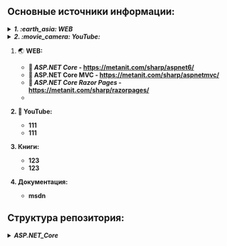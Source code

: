 ## Основные источники информации:

<details>
   <summary><b><i>1. :earth_asia: WEB</i></b></summary>
   
   + :speech_balloon: _ASP.NET Core_ - https://metanit.com/sharp/aspnet6/
   + :speech_balloon: _ASP.NET Core MVC_ - https://metanit.com/sharp/aspnetmvc/
   + :speech_balloon: _ASP.NET Core Razor Pages_ - https://metanit.com/sharp/razorpages/
</details>
<details>
   <summary><b><i>2. :movie_camera: YouTube:</i></b></summary>
   
   + 
</details>



1. :earth_asia: <b>WEB:<b>
   + :speech_balloon: _ASP.NET Core_ - https://metanit.com/sharp/aspnet6/
   + :speech_balloon: __ASP.NET Core MVC__ - https://metanit.com/sharp/aspnetmvc/
   + :speech_balloon: ___ASP.NET Core Razor Pages___ - https://metanit.com/sharp/razorpages/
   + 

3. :movie_camera: YouTube:
    + 111
    + 111
   
4. Книги:
    + 123
    + 123
    
5. Документация:
    + msdn

## Структура репозитория:
<details>
   <summary><b><i>ASP.NET_Core</i></b></summary>
   
   * *[01_wewkewe](01_Элементы_компоновки/01_Canvas/Description.md)*
</details>
